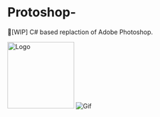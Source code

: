 # Protoshop-
🔎[WIP] C# based replaction of Adobe Photoshop. 

<img src="https://i.gyazo.com/eb6fceb443a3fed2489f145b73c2c9d5.png" alt="Logo" height="150" width="150">

<img src="https://i.gyazo.com/4256d36a2424128a807359f3d37c8820.png" alt="Gif">
